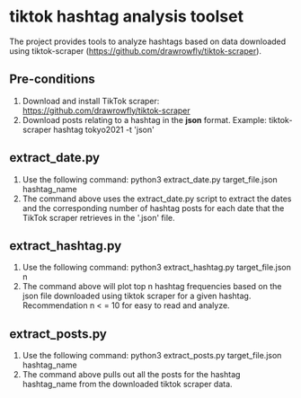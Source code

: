 # tiktok hashtag analysis toolset 
The project provides tools to analyze hashtags based on data downloaded using tiktok-scraper (https://github.com/drawrowfly/tiktok-scraper).

## Pre-conditions
1. Download and install TikTok scraper: https://github.com/drawrowfly/tiktok-scraper
2. Download posts relating to a hashtag in the **json** format. Example: tiktok-scraper hashtag tokyo2021 -t 'json'

## extract_date.py
1. Use the following command: python3 extract_date.py target_file.json hashtag_name
2. The command above uses the extract_date.py script to extract the dates and the corresponding number of hashtag posts for each date that the TikTok scraper retrieves in the '.json' file.

## extract_hashtag.py
1. Use the following command: python3 extract_hashtag.py target_file.json n
2. The command above will plot top n hashtag frequencies based on the json file downloaded using tiktok scraper for a given hashtag. Recommendation n < = 10 for easy to read and analyze.

## extract_posts.py
1. Use the following command: python3 extract_posts.py target_file.json hashtag_name
2. The command above pulls out all the posts for the hashtag hashtag_name from the downloaded tiktok scraper data. 
